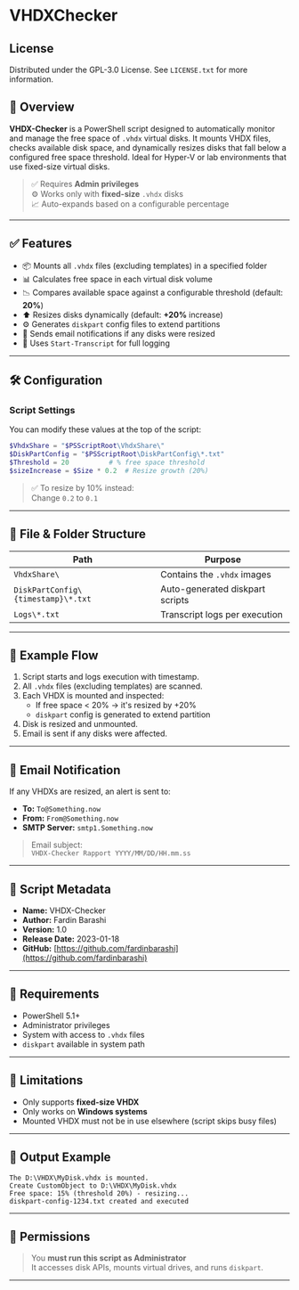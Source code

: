 # VHDXChecker

<!-- LICENSE -->
## License
Distributed under the GPL-3.0 License. See `LICENSE.txt` for more information.


## 🧾 Overview
**VHDX-Checker** is a PowerShell script designed to automatically monitor and manage the free space of `.vhdx` virtual disks. It mounts VHDX files, checks available disk space, and dynamically resizes disks that fall below a configured free space threshold. Ideal for Hyper-V or lab environments that use fixed-size virtual disks.

> ✅ Requires **Admin privileges**  
> ⚙️ Works only with **fixed-size** `.vhdx` disks  
> 📈 Auto-expands based on a configurable percentage

---

## ✅ Features

- 📦 Mounts all `.vhdx` files (excluding templates) in a specified folder
- 📊 Calculates free space in each virtual disk volume
- 📉 Compares available space against a configurable threshold (default: **20%**)
- ⬆️ Resizes disks dynamically (default: **+20%** increase)
- ⚙️ Generates `diskpart` config files to extend partitions
- 📧 Sends email notifications if any disks were resized
- 🧾 Uses `Start-Transcript` for full logging

---

## 🛠️ Configuration

### Script Settings
You can modify these values at the top of the script:

```powershell
$VhdxShare = "$PSScriptRoot\VhdxShare\"
$DiskPartConfig = "$PSScriptRoot\DiskPartConfig\*.txt"
$Threshold = 20          # % free space threshold
$sizeIncrease = $Size * 0.2  # Resize growth (20%)
```

> ✅ To resize by 10% instead:  
> Change `0.2` to `0.1`

---

## 📁 File & Folder Structure

| Path                                      | Purpose                                 |
|-------------------------------------------|-----------------------------------------|
| `VhdxShare\`                              | Contains the `.vhdx` images             |
| `DiskPartConfig\{timestamp}\*.txt`        | Auto-generated diskpart scripts         |
| `Logs\*.txt`                              | Transcript logs per execution           |

---

## 🧪 Example Flow

1. Script starts and logs execution with timestamp.
2. All `.vhdx` files (excluding templates) are scanned.
3. Each VHDX is mounted and inspected:
   - If free space < 20% → it's resized by +20%
   - `diskpart` config is generated to extend partition
4. Disk is resized and unmounted.
5. Email is sent if any disks were affected.

---

## 📧 Email Notification

If any VHDXs are resized, an alert is sent to:

- **To:** `To@Something.now`
- **From:** `From@Something.now`
- **SMTP Server:** `smtp1.Something.now`

> Email subject:  
> `VHDX-Checker Rapport YYYY/MM/DD/HH.mm.ss`

---

## 📝 Script Metadata

- **Name:** VHDX-Checker  
- **Author:** Fardin Barashi  
- **Version:** 1.0  
- **Release Date:** 2023-01-18  
- **GitHub:** [https://github.com/fardinbarashi](https://github.com/fardinbarashi)

---

## 🧠 Requirements

- PowerShell 5.1+
- Administrator privileges
- System with access to `.vhdx` files
- `diskpart` available in system path

---

## 🛑 Limitations

- Only supports **fixed-size VHDX**
- Only works on **Windows systems**
- Mounted VHDX must not be in use elsewhere (script skips busy files)

---

## 💬 Output Example

```plaintext
The D:\VHDX\MyDisk.vhdx is mounted.
Create CustomObject to D:\VHDX\MyDisk.vhdx
Free space: 15% (threshold 20%) - resizing...
diskpart-config-1234.txt created and executed
```

---

## 🔐 Permissions

> You **must run this script as Administrator**  
> It accesses disk APIs, mounts virtual drives, and runs `diskpart`.

---




